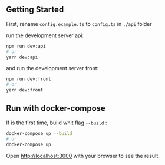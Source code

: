 ## Getting Started

First, rename `config.example.ts` to `config.ts` in `./api` folder

run the development server api:

```bash
npm run dev:api
# or
yarn dev:api
```

and run the development server front:

```bash
npm run dev:front
# or
yarn dev:front
```

## Run with docker-compose

If is the first time, build whit flag `--build` :

```bash
docker-compose up --build
# or
docker-compose up
```

Open [http://localhost:3000](http://localhost:3000) with your browser to see the result.

